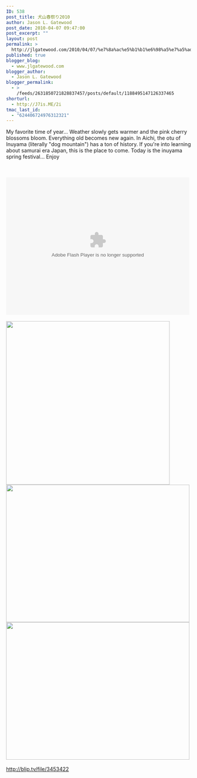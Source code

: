```yaml
---
ID: 538
post_title: 犬山春祭り2010
author: Jason L. Gatewood
post_date: 2010-04-07 09:47:00
post_excerpt: ""
layout: post
permalink: >
  http://jlgatewood.com/2010/04/07/%e7%8a%ac%e5%b1%b1%e6%98%a5%e7%a5%ad%e3%82%8a2010-2/
published: true
blogger_blog:
  - www.jlgatewood.com
blogger_author:
  - Jason L. Gatewood
blogger_permalink:
  - >
    /feeds/2631850721828837457/posts/default/1188495147126337465
shorturl:
  - http://J7is.ME/2i
tmac_last_id:
  - "624406724976312321"
---
```

My favorite time of year... Weather slowly gets warmer and the pink cherry blossoms bloom. Everything old becomes new again. In Aichi, the otu of Inuyama (literally "dog mountain") has a ton of history. If you're into learning about samurai era Japan, this is the place to come. Today is the inuyama spring festival... Enjoy<br /><div><br /><br /><object width="500" height="375" class codebase="http://download.macromedia.com/pub/shockwave/cabs/flash/swflash.cab#version=6,0,40,0"><param name="flashvars" value="offsite=true&lang=en-us&page_show_url=%2Fphotos%2Fstarrwulfe%2Fsets%2F72157623783992566%2F%2Fshow%2F&page_show_back_url=%2Fphotos%2Fstarrwulfe%2Fsets%2F72157623783992566%2F&set_id=72157623783992566&jump_to=" /><param name="allowFullScreen" value="true" /><param name="src" value="http://www.flickr.com/apps/slideshow/show.swf?v=71649" /><param name="allowfullscreen" value="true" /><embed width="500" height="375" type="application/x-shockwave-flash" src="http://www.flickr.com/apps/slideshow/show.swf?v=71649" flashvars="offsite=true&lang=en-us&page_show_url=%2Fphotos%2Fstarrwulfe%2Fsets%2F72157623783992566%2F%2Fshow%2F&page_show_back_url=%2Fphotos%2Fstarrwulfe%2Fsets%2F72157623783992566%2F&set_id=72157623783992566&jump_to=" allowFullScreen="true" allowfullscreen="true" /></object><br /><br /><img src="http://posterous.com/getfile/files.posterous.com/starrwulfe/czrbCeoJbkucgxlGkJqwEtqCwlCrFIfGesDrIutumrIhfrJmntfHlnFmzvnf/IMG_0214.jpg.scaled500.jpg" alt="" width="446" height="446" /> <a href="http://posterous.com/getfile/files.posterous.com/starrwulfe/muaDmtFaidquAEkqhzybhrHHjvvBtgCeDahDwJGuxrqDguAvdmoGIqJJBxyl/IMG_0215.jpg.scaled1000.jpg"><img src="http://posterous.com/getfile/files.posterous.com/starrwulfe/muaDmtFaidquAEkqhzybhrHHjvvBtgCeDahDwJGuxrqDguAvdmoGIqJJBxyl/IMG_0215.jpg.scaled500.jpg" alt="" width="500" height="375" /></a> <a href="http://posterous.com/getfile/files.posterous.com/starrwulfe/ulIowldimhHDhcpdJvpcAijykIEvcaErJHxBFevoFBGzhAobfzeambdtGzgv/IMG_0216.jpg.scaled1000.jpg"><img src="http://posterous.com/getfile/files.posterous.com/starrwulfe/ulIowldimhHDhcpdJvpcAijykIEvcaErJHxBFevoFBGzhAobfzeambdtGzgv/IMG_0216.jpg.scaled500.jpg" alt="" width="500" height="375" /></a><br /><div></div><br /><div>http://blip.tv/file/3453422</div><br /><p style="font-size: 9px;"></p><br /><br /></div>